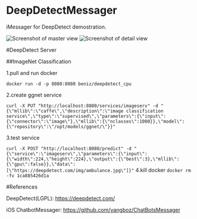 # DeepDetectMessager
iMessager for DeepDetect demostration.

![Screenshot of master view](https://github.com/yangboz/DeepDetectMessager/blob/master/ChatBotJSQMessager/screenshots/master.jpeg)
![Screenshot of detail view](https://github.com/yangboz/DeepDetectMessager/blob/master/ChatBotJSQMessager/screenshots/detail.jpeg)

#DeepDetect Server

##ImageNet Classification

1.pull and run docker

`
docker run -d -p 8080:8080 beniz/deepdetect_cpu
`

2.create ggnet service

`
curl -X PUT "http://localhost:8080/services/imageserv" -d "{\"mllib\":\"caffe\",\"description\":\"image classification service\",\"type\":\"supervised\",\"parameters\":{\"input\":{\"connector\":\"image\"},\"mllib\":{\"nclasses\":1000}},\"model\":{\"repository\":\"/opt/models/ggnet/\"}}"
`

3.test service

`
curl -X POST "http://localhost:8080/predict" -d "{\"service\":\"imageserv\",\"parameters\":{\"input\":{\"width\":224,\"height\":224},\"output\":{\"best\":3},\"mllib\":{\"gpu\":false}},\"data\":[\"https://deepdetect.com/img/ambulance.jpg\"]}"
`
4.kill docker
`
docker rm -fv 1ca885426d1a
`

#References

DeepDetect(LGPL): https://deepdetect.com/

iOS ChatbotMessager: https://github.com/yangboz/ChatBotsMessager
